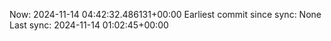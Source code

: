 Now: 2024-11-14 04:42:32.486131+00:00 Earliest commit since sync: None Last sync: 2024-11-14 01:02:45+00:00
